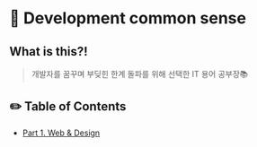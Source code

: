 # 📝 Development common sense

## What is this?!

> 개발자를 꿈꾸며 부딪힌 한계 돌파를 위해 선택한
> IT 용어 공부장📚

## ✏️ Table of Contents

- [Part 1. Web & Design](/Part%201.%20Web&Design/웹표준,웹접근성.md)
